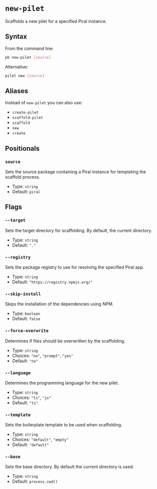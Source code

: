 # `new-pilet`

Scaffolds a new pilet for a specified Piral instance.

## Syntax

From the command line:

```sh
pb new-pilet [source]
```

Alternative:

```sh
pilet new [source]
```

## Aliases

Instead of `new-pilet` you can also use:

- `create-pilet`
- `scaffold-pilet`
- `scaffold`
- `new`
- `create`

## Positionals

### `source`

Sets the source package containing a Piral instance for templating the scaffold process.

- Type: `string`
- Default: `piral`

## Flags

### `--target`

Sets the target directory for scaffolding. By default, the current directory.

- Type: `string`
- Default: `"."`

### `--registry`

Sets the package registry to use for resolving the specified Piral app.

- Type: `string`
- Default: `"https://registry.npmjs.org/"`

### `--skip-install`

Skips the installation of the dependencies using NPM.

- Type: `boolean`
- Default: `false`

### `--force-overwrite`

Determines if files should be overwritten by the scaffolding.

- Type: `string`
- Choices: `"no"`, `"prompt"`, `"yes"`
- Default: `"no"`

### `--language`

Determines the programming language for the new pilet.

- Type: `string`
- Choices: `"ts"`, `"js"`
- Default: `"ts"`

### `--template`

Sets the boilerplate template to be used when scaffolding.

- Type: `string`
- Choices: `"default"`, `"empty"`
- Default: `"default"`

### `--base`

Sets the base directory. By default the current directory is used.

- Type: `string`
- Default: `process.cwd()`
